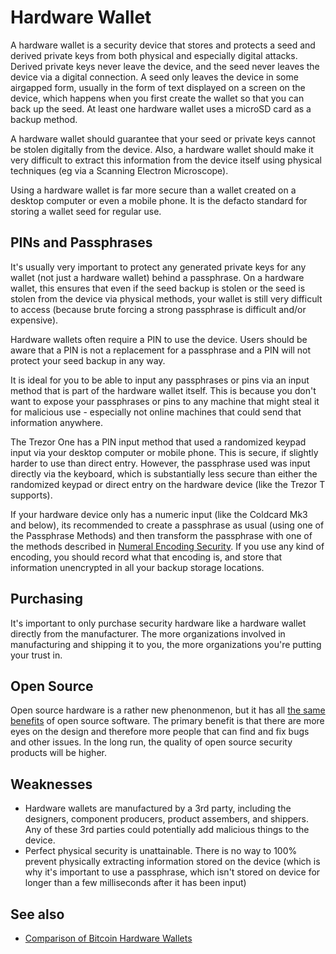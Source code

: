 # Hardware Wallet

A hardware wallet is a security device that stores and protects a seed and derived private keys from both physical and especially digital attacks. Derived private keys never leave the device, and the seed never leaves the device via a digital connection. A seed only leaves the device in some airgapped form, usually in the form of text displayed on a screen on the device, which happens when you first create the wallet so that you can back up the seed. At least one hardware wallet uses a microSD card as a backup method.

A hardware wallet should guarantee that your seed or private keys cannot be stolen digitally from the device. Also, a hardware wallet should make it very difficult to extract this information from the device itself using physical techniques (eg via a Scanning Electron Microscope).

Using a hardware wallet is far more secure than a wallet created on a desktop computer or even a mobile phone. It is the defacto standard for storing a wallet seed for regular use.

## PINs and Passphrases

It's usually very important to protect any generated private keys for any wallet (not just a hardware wallet) behind a passphrase. On a hardware wallet, this ensures that even if the seed backup is stolen or the seed is stolen from the device via physical methods, your wallet is still very difficult to access (because brute forcing a strong passphrase is difficult and/or expensive).

Hardware wallets often require a PIN to use the device. Users should be aware that a PIN is not a replacement for a passphrase and a PIN will not protect your seed backup in any way.

It is ideal for you to be able to input any passphrases or pins via an input method that is part of the hardware wallet itself. This is because you don't want to expose your passphrases or pins to any machine that might steal it for malicious use - especially not online machines that could send that information anywhere.

The Trezor One has a PIN input method that used a randomized keypad input via your desktop computer or mobile phone. This is secure, if slightly harder to use than direct entry. However, the passphrase used was input directly via the keyboard, which is substantially less secure than either the randomized keypad or direct entry on the hardware device (like the Trezor T supports).

If your hardware device only has a numeric input (like the Coldcard Mk3 and below), its recommended to create a passphrase as usual (using one of the Passphrase Methods) and then transform the passphrase with one of the methods described in [Numeral Encoding Security](../passphraseMethods/numeralEncodedPassphrases). If you use any kind of encoding, you should record what that encoding is, and store that information unencrypted in all your backup storage locations. 

## Purchasing

It's important to only purchase security hardware like a hardware wallet directly from the manufacturer. The more organizations involved in manufacturing and shipping it to you, the more organizations you're putting your trust in.

## Open Source

Open source hardware is a rather new phenonmenon, but it has all [the same benefits](https://www.channelfutures.com/open-source/open-source-hardware-what-it-means-and-why-it-matters) of open source software. The primary benefit is that there are more eyes on the design and therefore more people that can find and fix bugs and other issues. In the long run, the quality of open source security products will be higher.

## Weaknesses

* Hardware wallets are manufactured by a 3rd party, including the designers, component producers, product assembers, and shippers. Any of these 3rd parties could potentially add malicious things to the device.
* Perfect physical security is unattainable. There is no way to 100% prevent physically extracting information stored on the device (which is why it's important to use a passphrase, which isn't stored on device for longer than a few milliseconds after it has been input)

## See also

* [Comparison of Bitcoin Hardware Wallets](https://bitcoin-hardware-wallet.github.io/)